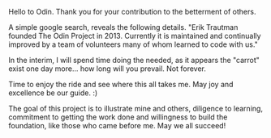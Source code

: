 Hello to Odin.  Thank you for your contribution to the betterment of others.

A simple google search, reveals the following details.
"Erik Trautman founded The Odin Project in 2013. Currently it is maintained and continually improved by a team of volunteers many of whom learned to code with us."

In the interim, I will spend time doing the needed, as it appears the "carrot" exist one day more... how long will you prevail. Not forever. 

Time to enjoy the ride and see where this all takes me. May joy and excellence be our guide. :) 


The goal of this project is to illustrate mine and others, diligence to learning, commitment to getting the work done and willingness to build the foundation, like those who came before me. May we all succeed!
